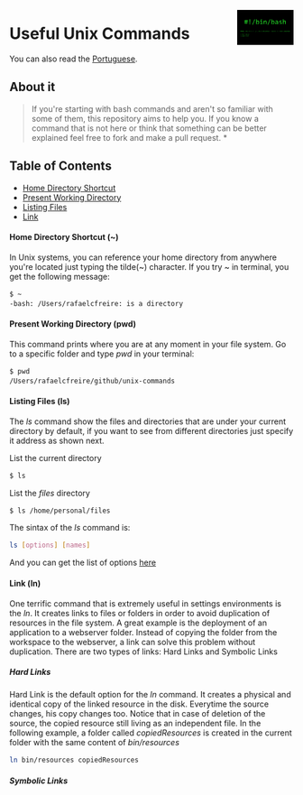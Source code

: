 <img
  src="/img/bash-shellshock.png"
  width="100"
  align="right"
/>

# Useful Unix Commands
You can also read the [Portuguese](translation/README.pt-br.md).

## About it
> If you're starting with bash commands and aren't so familiar with some of them, this repository aims to help you. If you know a command that is not here or think that something can be better explained feel free to fork and make a pull request. *

## Table of Contents
* [Home Directory Shortcut](#home-directory-shortcut)
* [Present Working Directory](#present-working-directory)
* [Listing Files](#listing-files)
* [Link](#link-ln)

#### Home Directory Shortcut (~)
In Unix systems, you can reference your home directory from anywhere you're located just typing the tilde(~) character. If you try ~ in terminal, you get the following message:

```sh
$ ~
-bash: /Users/rafaelcfreire: is a directory
```

#### Present Working Directory (pwd)
This command prints where you are at any moment in your file system. Go to a specific folder and type <i>pwd</i> in your terminal:

```sh
$ pwd
/Users/rafaelcfreire/github/unix-commands
```

#### Listing Files (ls)
The <i>ls</i> command show the files and directories that are under your current directory by default, if you want to see from different directories just specify it address as shown next. 

List the current directory
```sh
$ ls
```

List the <i>files</i> directory
```sh
$ ls /home/personal/files
```

The sintax of the <i>ls</i> command is:

```sh
ls [options] [names]
```

And you can get the list of options [here](http://www.techonthenet.com/unix/basic/ls.php)

#### Link (ln)
One terrific command that is extremely useful in settings environments is the <i>ln</i>. It creates links to files or folders in order to avoid duplication of resources in the file system. A great example is the deployment of an application to a webserver folder. Instead of copying the folder from the workspace to the webserver, a link can solve this problem without duplication. There are two types of links: Hard Links and Symbolic Links

##### Hard Links
Hard Link is the default option for the <i>ln</i> command. It creates a physical and identical copy of the linked resource in the disk. Everytime the source changes, his copy changes too. Notice that in case of deletion of the source, the copied resource still living as an independent file. In the following example, a folder called <i>copiedResources</i> is created in the current folder with the same content of <i>bin/resources</i>

```sh
ln bin/resources copiedResources
```

##### Symbolic Links
